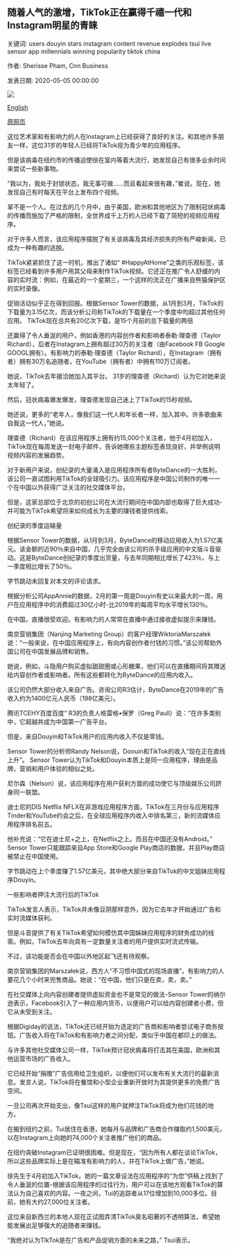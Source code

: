 ## 随着人气的激增，TikTok正在赢得千禧一代和Instagram明星的青睐

关键词: users douyin stars instagram content revenue explodes tsui live sensor app millennials winning popularity tiktok china

作者: Sherisse Pham, Cnn Business

发表日期: 2020-05-05 00:00:00

![](https://cdn.cnn.com/cnnnext/dam/assets/200503221007-01-tiktok-engagement-restricted-super-tease.jpg)

[English](TikTok%20is%20winning%20over%20millennials%20and%20Instagram%20stars%20as%20its%20popularity%20explodes.md)

[原网页](https://edition.cnn.com/2020/05/05/tech/tiktok-bytedance-coronavirus-intl-hnk/index.html)

这位艺术家和有影响力的人在Instagram上已经获得了良好的关注。和其他许多朋友一样，这位31岁的年轻人已经将TikTok视为青少年的应用程序。

但是该病毒在纽约市的传播迫使徐在室内等着大流行，她发现自己有很多业余时间来尝试一些新事物。

“我以为，我处于封锁状态，我无事可做……而且看起来很有趣，”崔说。现在，她发现自己有时每天在平台上发布四个视频。

翠不是一个人。在过去的几个月中，由于美国，欧洲和其他地区为了限制冠状病毒的传播而施加了严格的限制，全世界成千上万的人已经下载了简短的视频应用程序。

对于许多人而言，该应用程序摆脱了有关该病毒及其经济损失的所有严峻新闻，已成为一种有趣的逃脱。

TikTok紧紧抓住了这一时机，推出了诸如“ \#HappyAtHome”之类的乐观标签，该标签已经看到许多用户用其父母来制作TikTok视频。它还正在推广令人舒缓的内容的实时流：例如，在最近的一个星期三，一个这样的流正在广播来自熊猫保护区的实时录像。

促销活动似乎正在得到回报。根据Sensor Tower的数据，从1月到3月，TikTok的下载量为3.15亿次，而该分析公司称TikTok的下载量在一个季度中均超过其他任何应用。 TikTok现在总共有20亿次下载，是15个月前的总下载量的两倍

还赢得了令人垂涎的用户，例如香港的内容创作者和影响者泰勒·理查德（Taylor Richard），后者在Instagram上拥有超过30万的关注者（由Facebook FB Google GOOGL拥有）。有影响力的泰勒·理查德（Taylor Richard），在Instagram（拥有者）拥有30万名追随者，在YouTube（拥有者）中拥有110万订阅者。

她说，TikTok去年接洽她加入其平台。 31岁的理查德（Richard）认为它对她来说太年轻了。

然后，冠状病毒爆发爆发，理查德发现自己迷上了TikTok的15秒视频。

她还说，更多的“老年人，像我们这一代人和年长者一样，加入其中。许多歌曲来自我这一代人，”她说。

理查德（Richard）在该应用程序上拥有约15,000个关注者，他于4月初加入，TikTok现在每周发送一封电子邮件，告诉她哪些主题标签表现良好，并举例说明视频内容的发展趋势。

对于新用户来说，创纪录的大量涌入是应用程序所有者ByteDance的一大胜利，该公司一直试图利用TikTok的全球吸引力。该应用程序是中国公司制作的唯一一个在中国以外获得广泛关注的社交媒体平台。

但是，这家总部位于北京的初创公司在大流行期间在中国内部也取得了巨大成功-并可能为TikTok希望将来如何成长为主要的赚钱者提供线索。

创纪录的季度运输量

根据Sensor Tower的数据，从1月到3月，ByteDance的移动应用收入为1.57亿美元。该金额的近90％来自中国，几乎完全由该公司的杀手级应用的中文版斗音驱动。这是ByteDance创纪录的季度出货量，与去年同期相比增长了423％，与上一季度相比增长了50％。

字节跳动未回复对本文的评论请求。

根据分析公司AppAnnie的数据，2月的第一周是Douyin有史以来最大的一周，用户在应用程序中的消费超过30亿小时-比2019年的每周平均水平增长130％。

在中国，直播很受欢迎。有影响力的人常常在直播中通过接收虚拟提示来赚钱。

南京营销集团（Nanjing Marketing Group）的客户经理WiktoriaMarszałek说：“一般来说，在中国应用程序上，有向内容创作者付钱的习惯。”该公司帮助外国公司在中国发展品牌和销售。

她说，例如，斗隐用户购买虚拟甜甜圈或心形糖果，他们可以在直播期间将其赠送给内容创作者或影响者。所有这些都转化为ByteDance的应用内收入。

该公司仍然大部分收入来自广告。咨询公司R3估计，ByteDance在2019年的广告收入约为1400亿元人民币（198亿美元）。

腾讯TCEHY百度百度“ R3的负责人格雷格•保罗（Greg Paull）说：“在许多类别中，它超越并成为中国第一广告平台。

但是，来自Douyin和TikTok用户的应用内收入不仅是零钱。

Sensor Tower的分析师Randy Nelson说，Doouin和TikTok的收入“现在正在直线上升”。 Sensor Tower认为TikTok和Douyin本质上是同一应用程序，理由是品牌，营销和用户体验的相似之处。

尼尔森（Nelson）说，该应用程序在用户获利方面的成功使它与顶级娱乐公司跻身同一联盟。

迪士尼的DIS Netflix NFLX在非游戏应用程序方面，TikTok在三月份与应用程序Tinder和YouTube约会之后，在全球应用程序内收入中排名第三，新的流媒体应用程序排名前五。

他补充说：“它在迪士尼+之上，在Netflix之上。而且在中国还没有Android。” Sensor Tower只能跟踪来自App Store和Google Play商店的数据，并且Play商店被禁止在中国使用。

字节跳动在上个季度赚了1.57亿美元，其中绝大部分来自TikTok的中文姐妹应用程序Douyin。

一些影响者押注大流行后的TikTok

TikTok发言人表示，TikTok并未像豆阴那样意外，因为它去年才开始通过广告和实时流媒体获利。

但是斗音提供了有关TikTok希望如何模仿其中国姊妹应用程序的财务成功的线索。例如，TikTok去年向具有一定数量关注者的用户提供实时流式传输。

不过，该功能是否会在中国以外地区起飞还有待观察。

南京营销集团的Marszałek说，西方人“不习惯中国式的现场直播”，有影响力的人要花几个小时来兜售商品。她说：“在中国，他们只是在卖，卖，卖。”

在社交媒体上向内容创建者提供虚拟资金也不是常见的做法-Sensor Tower的纳尔逊表示，Facebook引入了一种应用内货币，以便用户可以给内容创建者小费，但它从未受到关注。

根据Digiday的说法，TikTok还已经开始为选定的广告商和影响者尝试电子商务按钮。广告收入将在TikTok和有影响力者之间分配，类似于中国在都印上的做法。

与许多其他社交媒体公司一样，TikTok预计冠状病毒将打击其在美国，欧洲和其他运营市场的广告收入。

它已经开始“捐赠”广告信用给卫生组织，以便他们可以发布有关大流行的最新消息。发言人说，TikTok将在餐馆和小型企业重新开放时为其提供更多的免费广告空间。

一旦公司再次开始支出，像Tsui这样的用户就押注TikTok将成为他们花钱的地方。

在搬到纽约之前，Tui居住在香港，她每月与品牌和广告商合作赚取约1,500美元，以在Instagram上向她的74,000个关注者推广他们的商品。

在纽约突破Instagram已证明很困难。但是现在，“因为所有人都在谈论TikTok，所以这些品牌实际上是在瞄准有影响力的人，并在TikTok上做广告，”她说。

徐先生于4月初加入TikTok。她的一篇文章设法在应用程序的“为您”供稿上找到了令人垂涎的位置-根据该应用程序的过往行为，用户可以在该地方观看TikTok的算法认为自己喜欢的内容。一夜之间，Tui的追踪者从17位增加到10,000多位。目前，她有大约27,000位关注者。

这位来自新西兰的本地人现在正试图弄清TikTok臭名昭著的不透明算法，希望她能发展出足够强大的追随者来赚钱。

“我绝对认为TIkTok是在广告和产品促销方面的未来之路，” Tsui表示。